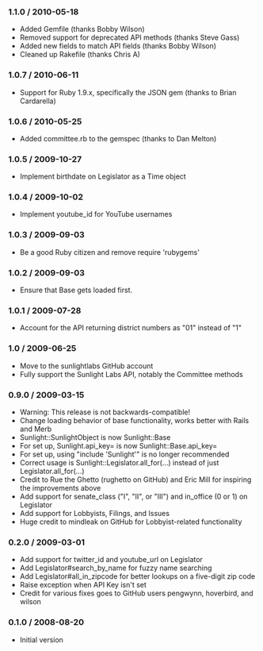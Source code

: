 ### 1.1.0 / 2010-05-18

* Added Gemfile (thanks Bobby Wilson)
* Removed support for deprecated API methods (thanks Steve Gass)
* Added new fields to match API fields (thanks Bobby Wilson)
* Cleaned up Rakefile (thanks Chris A)

### 1.0.7 / 2010-06-11

* Support for Ruby 1.9.x, specifically the JSON gem (thanks to Brian Cardarella)

### 1.0.6 / 2010-05-25

* Added committee.rb to the gemspec (thanks to Dan Melton)

### 1.0.5 / 2009-10-27

* Implement birthdate on Legislator as a Time object

### 1.0.4 / 2009-10-02

* Implement youtube_id for YouTube usernames

### 1.0.3 / 2009-09-03

* Be a good Ruby citizen and remove require 'rubygems'

### 1.0.2 / 2009-09-03

* Ensure that Base gets loaded first.

### 1.0.1 / 2009-07-28

* Account for the API returning district numbers as "01" instead of "1"

### 1.0 / 2009-06-25

* Move to the sunlightlabs GitHub account
* Fully support the Sunlight Labs API, notably the Committee methods

### 0.9.0 / 2009-03-15

* Warning: This release is not backwards-compatible!
* Change loading behavior of base functionality, works better with Rails and Merb
* Sunlight::SunlightObject is now Sunlight::Base
* For set up, Sunlight.api_key= is now Sunlight::Base.api_key=
* For set up, using "include 'Sunlight'" is no longer recommended
* Correct usage is Sunlight::Legislator.all_for(...) instead of just Legislator.all_for(...)
* Credit to Rue the Ghetto (rughetto on GitHub) and Eric Mill for inspiring the improvements above
* Add support for senate_class ("I", "II", or "III") and in_office (0 or 1) on Legislator
* Add support for Lobbyists, Filings, and Issues
* Huge credit to mindleak on GitHub for Lobbyist-related functionality

### 0.2.0 / 2009-03-01

* Add support for twitter_id and youtube_url on Legislator
* Add Legislator#search_by_name for fuzzy name searching
* Add Legislator#all_in_zipcode for better lookups on a five-digit zip code
* Raise exception when API Key isn't set
* Credit for various fixes goes to GitHub users pengwynn, hoverbird, and wilson

### 0.1.0 / 2008-08-20

* Initial version

